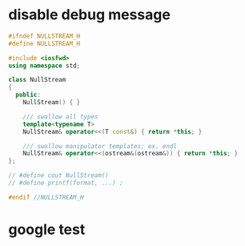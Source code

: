 # disable debug message

```cpp
#ifndef NULLSTREAM_H
#define NULLSTREAM_H

#include <iosfwd>
using namespace std;

class NullStream
{
  public:
    NullStream() { }

    /// swallow all types
    template<typename T>
    NullStream& operator<<(T const&) { return *this; }

    /// swallow manipulator templates; ex. endl
    NullStream& operator<<(ostream&(ostream&)) { return *this; }
};

// #define cout NullStream()
// #define printf(format, ...) ;

#endif //NULLSTREAM_H

```

# google test
```cpp
```
<!--stackedit_data:
eyJoaXN0b3J5IjpbLTE5MTAyODEwOTYsLTExMzcxMjMwNzldfQ
==
-->